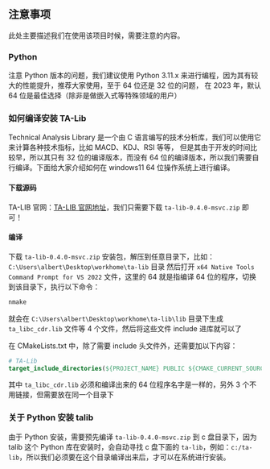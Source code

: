 ## 注意事项

此处主要描述我们在使用该项目时候，需要注意的内容。

### Python

注意 Python 版本的问题，我们建议使用 Python 3.11.x 来进行编程，因为其有较大的性能提升，推荐大家使用，至于 64 位还是 32 位的问题，
在 2023 年，默认 64 位是最佳选择（除非是做嵌入式等特殊领域的用户）

### 如何编译安装 TA-Lib

Technical Analysis Library 是一个由 C 语言编写的技术分析库，我们可以使用它来计算各种技术指标，比如 MACD、KDJ、RSI 等等，
但是其由于开发的时间比较早，所以其只有 32 位的编译版本，而没有 64 位的编译版本，所以我们需要自行编译。下面给大家介绍如何在 windows11
64 位操作系统上进行编译。

#### 下载源码

TA-LIB 官网：[TA-LIB 官网地址](http://www.ta-lib.org/hdr_dw.html)，我们只需要下载 `ta-lib-0.4.0-msvc.zip` 即可！

#### 编译

下载 `ta-lib-0.4.0-msvc.zip` 安装包，解压到任意目录下，比如：`C:\Users\albert\Desktop\workhome\ta-lib` 目录
然后打开 `x64 Native Tools Command Prompt for VS 2022` 文件，这里的 64 就是指编译 64 位的程序，切换到该目录下，执行以下命令：

```cmd
nmake
```

就会在 `C:\Users\albert\Desktop\workhome\ta-lib\lib` 目录下生成 `ta_libc_cdr.lib` 文件等 4 个文件，然后将这些文件 include 进库就可以了

在 CMakeLists.txt 中，除了需要 include 头文件外，还需要加以下内容：

```cmake
# TA-Lib
target_include_directories(${PROJECT_NAME} PUBLIC ${CMAKE_CURRENT_SOURCE_DIR}/ta-lib/lib/ta_libc_cdr.lib)
```

其中 `ta_libc_cdr.lib` 必须和编译出来的 64 位程序名字是一样的，另外 3 个不用链接，但需要放在同一个目录下

### 关于 Python 安装 talib

由于 Python 安装，需要预先编译 `ta-lib-0.4.0-msvc.zip` 到 c 盘目录下，因为 talib 这个 Python 库在安装时，会自动寻找
c 盘下面的 `ta-lib`，例如：`c:/ta-lib`，所以我们必须要在这个目录编译出来后，才可以在系统进行安装。

